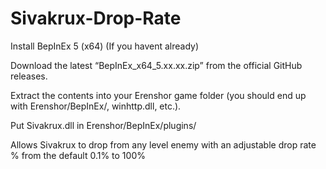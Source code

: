 # Sivakrux-Drop-Rate

Install BepInEx 5 (x64) (If you havent already)

Download the latest “BepInEx_x64_5.xx.xx.zip” from the official GitHub releases.

Extract the contents into your Erenshor game folder (you should end up with Erenshor/BepInEx/, winhttp.dll, etc.).

Put Sivakrux.dll in Erenshor/BepInEx/plugins/

Allows Sivakrux to drop from any level enemy with an adjustable drop rate %
from the default 0.1% to 100%
